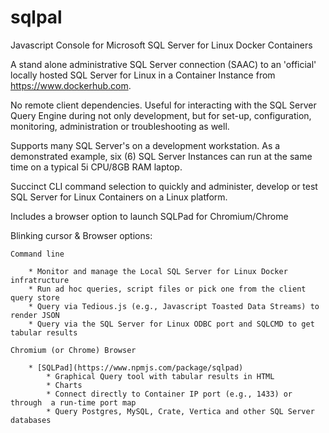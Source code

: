 # sqlpal
Javascript Console for Microsoft SQL Server for Linux Docker Containers

A stand alone administrative SQL Server connection (SAAC) to an 'official' locally
hosted SQL Server for Linux in a Container Instance from https://www.dockerhub.com.

No remote client dependencies. Useful for interacting with the SQL Server Query
Engine during not only development, but for set-up, configuration, monitoring,
administration or troubleshooting as well.

Supports many SQL Server's on a development workstation. As a demonstrated example,
six (6) SQL Server Instances can run at the same time on a typical 5i CPU/8GB RAM laptop.

Succinct CLI command selection to quickly and administer, develop or
test SQL Server for Linux Containers on a Linux platform.

Includes a browser option to launch SQLPad for Chromium/Chrome

Blinking cursor & Browser options:

    Command line

        * Monitor and manage the Local SQL Server for Linux Docker infratructure
        * Run ad hoc queries, script files or pick one from the client query store
        * Query via Tedious.js (e.g., Javascript Toasted Data Streams) to render JSON
        * Query via the SQL Server for Linux ODBC port and SQLCMD to get tabular results

    Chromium (or Chrome) Browser

        * [SQLPad](https://www.npmjs.com/package/sqlpad)  
            * Graphical Query tool with tabular results in HTML
            * Charts
            * Connect directly to Container IP port (e.g., 1433) or through  a run-time port map
            * Query Postgres, MySQL, Crate, Vertica and other SQL Server databases
